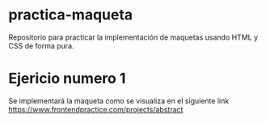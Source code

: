 # practica-maqueta
Repositorio para practicar la implementación de maquetas usando HTML y CSS de forma pura.

# Ejericio numero 1

Se implementará la maqueta como se visualiza en el siguiente link
https://www.frontendpractice.com/projects/abstract